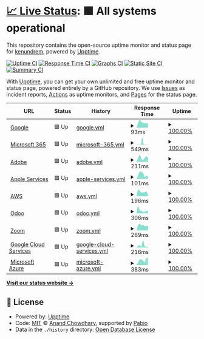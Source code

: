 # [📈 Live Status](https://kenundrem.github.io/ccsuptime): <!--live status--> **🟩 All systems operational**

This repository contains the open-source uptime monitor and status page for [kenundrem](https://kenundrem.github.io/ccsuptime), powered by [Upptime](https://github.com/upptime/upptime).

[![Uptime CI](https://github.com/kenundrem/ccsuptime/workflows/Uptime%20CI/badge.svg)](https://github.com/kenundrem/ccsuptime/actions?query=workflow%3A%22Uptime+CI%22)
[![Response Time CI](https://github.com/kenundrem/ccsuptime/workflows/Response%20Time%20CI/badge.svg)](https://github.com/kenundrem/ccsuptime/actions?query=workflow%3A%22Response+Time+CI%22)
[![Graphs CI](https://github.com/kenundrem/ccsuptime/workflows/Graphs%20CI/badge.svg)](https://github.com/kenundrem/ccsuptime/actions?query=workflow%3A%22Graphs+CI%22)
[![Static Site CI](https://github.com/kenundrem/ccsuptime/workflows/Static%20Site%20CI/badge.svg)](https://github.com/kenundrem/ccsuptime/actions?query=workflow%3A%22Static+Site+CI%22)
[![Summary CI](https://github.com/kenundrem/ccsuptime/workflows/Summary%20CI/badge.svg)](https://github.com/kenundrem/ccsuptime/actions?query=workflow%3A%22Summary+CI%22)

With [Upptime](https://upptime.js.org), you can get your own unlimited and free uptime monitor and status page, powered entirely by a GitHub repository. We use [Issues](https://github.com/kenundrem/ccsuptime/issues) as incident reports, [Actions](https://github.com/kenundrem/ccsuptime/actions) as uptime monitors, and [Pages](https://kenundrem.github.io/ccsuptime) for the status page.

<!--start: status pages-->
<!-- This summary is generated by Upptime (https://github.com/upptime/upptime) -->
<!-- Do not edit this manually, your changes will be overwritten -->
<!-- prettier-ignore -->
| URL | Status | History | Response Time | Uptime |
| --- | ------ | ------- | ------------- | ------ |
| <img alt="" src="https://icons.duckduckgo.com/ip3/www.google.com.ico" height="13"> [Google](https://www.google.com) | 🟩 Up | [google.yml](https://github.com/kenundrem/ccsuptime/commits/HEAD/history/google.yml) | <details><summary><img alt="Response time graph" src="./graphs/google/response-time-week.png" height="20"> 93ms</summary><br><a href="https://kenundrem.github.io/ccsuptime/history/google"><img alt="Response time 95" src="https://img.shields.io/endpoint?url=https%3A%2F%2Fraw.githubusercontent.com%2Fkenundrem%2Fccsuptime%2FHEAD%2Fapi%2Fgoogle%2Fresponse-time.json"></a><br><a href="https://kenundrem.github.io/ccsuptime/history/google"><img alt="24-hour response time 79" src="https://img.shields.io/endpoint?url=https%3A%2F%2Fraw.githubusercontent.com%2Fkenundrem%2Fccsuptime%2FHEAD%2Fapi%2Fgoogle%2Fresponse-time-day.json"></a><br><a href="https://kenundrem.github.io/ccsuptime/history/google"><img alt="7-day response time 93" src="https://img.shields.io/endpoint?url=https%3A%2F%2Fraw.githubusercontent.com%2Fkenundrem%2Fccsuptime%2FHEAD%2Fapi%2Fgoogle%2Fresponse-time-week.json"></a><br><a href="https://kenundrem.github.io/ccsuptime/history/google"><img alt="30-day response time 97" src="https://img.shields.io/endpoint?url=https%3A%2F%2Fraw.githubusercontent.com%2Fkenundrem%2Fccsuptime%2FHEAD%2Fapi%2Fgoogle%2Fresponse-time-month.json"></a><br><a href="https://kenundrem.github.io/ccsuptime/history/google"><img alt="1-year response time 95" src="https://img.shields.io/endpoint?url=https%3A%2F%2Fraw.githubusercontent.com%2Fkenundrem%2Fccsuptime%2FHEAD%2Fapi%2Fgoogle%2Fresponse-time-year.json"></a></details> | <details><summary><a href="https://kenundrem.github.io/ccsuptime/history/google">100.00%</a></summary><a href="https://kenundrem.github.io/ccsuptime/history/google"><img alt="All-time uptime 100.00%" src="https://img.shields.io/endpoint?url=https%3A%2F%2Fraw.githubusercontent.com%2Fkenundrem%2Fccsuptime%2FHEAD%2Fapi%2Fgoogle%2Fuptime.json"></a><br><a href="https://kenundrem.github.io/ccsuptime/history/google"><img alt="24-hour uptime 100.00%" src="https://img.shields.io/endpoint?url=https%3A%2F%2Fraw.githubusercontent.com%2Fkenundrem%2Fccsuptime%2FHEAD%2Fapi%2Fgoogle%2Fuptime-day.json"></a><br><a href="https://kenundrem.github.io/ccsuptime/history/google"><img alt="7-day uptime 100.00%" src="https://img.shields.io/endpoint?url=https%3A%2F%2Fraw.githubusercontent.com%2Fkenundrem%2Fccsuptime%2FHEAD%2Fapi%2Fgoogle%2Fuptime-week.json"></a><br><a href="https://kenundrem.github.io/ccsuptime/history/google"><img alt="30-day uptime 100.00%" src="https://img.shields.io/endpoint?url=https%3A%2F%2Fraw.githubusercontent.com%2Fkenundrem%2Fccsuptime%2FHEAD%2Fapi%2Fgoogle%2Fuptime-month.json"></a><br><a href="https://kenundrem.github.io/ccsuptime/history/google"><img alt="1-year uptime 100.00%" src="https://img.shields.io/endpoint?url=https%3A%2F%2Fraw.githubusercontent.com%2Fkenundrem%2Fccsuptime%2FHEAD%2Fapi%2Fgoogle%2Fuptime-year.json"></a></details>
| <img alt="" src="https://icons.duckduckgo.com/ip3/status.cloud.microsoft.ico" height="13"> [Microsoft 365](https://status.cloud.microsoft/) | 🟩 Up | [microsoft-365.yml](https://github.com/kenundrem/ccsuptime/commits/HEAD/history/microsoft-365.yml) | <details><summary><img alt="Response time graph" src="./graphs/microsoft-365/response-time-week.png" height="20"> 549ms</summary><br><a href="https://kenundrem.github.io/ccsuptime/history/microsoft-365"><img alt="Response time 242" src="https://img.shields.io/endpoint?url=https%3A%2F%2Fraw.githubusercontent.com%2Fkenundrem%2Fccsuptime%2FHEAD%2Fapi%2Fmicrosoft-365%2Fresponse-time.json"></a><br><a href="https://kenundrem.github.io/ccsuptime/history/microsoft-365"><img alt="24-hour response time 70" src="https://img.shields.io/endpoint?url=https%3A%2F%2Fraw.githubusercontent.com%2Fkenundrem%2Fccsuptime%2FHEAD%2Fapi%2Fmicrosoft-365%2Fresponse-time-day.json"></a><br><a href="https://kenundrem.github.io/ccsuptime/history/microsoft-365"><img alt="7-day response time 549" src="https://img.shields.io/endpoint?url=https%3A%2F%2Fraw.githubusercontent.com%2Fkenundrem%2Fccsuptime%2FHEAD%2Fapi%2Fmicrosoft-365%2Fresponse-time-week.json"></a><br><a href="https://kenundrem.github.io/ccsuptime/history/microsoft-365"><img alt="30-day response time 246" src="https://img.shields.io/endpoint?url=https%3A%2F%2Fraw.githubusercontent.com%2Fkenundrem%2Fccsuptime%2FHEAD%2Fapi%2Fmicrosoft-365%2Fresponse-time-month.json"></a><br><a href="https://kenundrem.github.io/ccsuptime/history/microsoft-365"><img alt="1-year response time 242" src="https://img.shields.io/endpoint?url=https%3A%2F%2Fraw.githubusercontent.com%2Fkenundrem%2Fccsuptime%2FHEAD%2Fapi%2Fmicrosoft-365%2Fresponse-time-year.json"></a></details> | <details><summary><a href="https://kenundrem.github.io/ccsuptime/history/microsoft-365">100.00%</a></summary><a href="https://kenundrem.github.io/ccsuptime/history/microsoft-365"><img alt="All-time uptime 99.95%" src="https://img.shields.io/endpoint?url=https%3A%2F%2Fraw.githubusercontent.com%2Fkenundrem%2Fccsuptime%2FHEAD%2Fapi%2Fmicrosoft-365%2Fuptime.json"></a><br><a href="https://kenundrem.github.io/ccsuptime/history/microsoft-365"><img alt="24-hour uptime 100.00%" src="https://img.shields.io/endpoint?url=https%3A%2F%2Fraw.githubusercontent.com%2Fkenundrem%2Fccsuptime%2FHEAD%2Fapi%2Fmicrosoft-365%2Fuptime-day.json"></a><br><a href="https://kenundrem.github.io/ccsuptime/history/microsoft-365"><img alt="7-day uptime 100.00%" src="https://img.shields.io/endpoint?url=https%3A%2F%2Fraw.githubusercontent.com%2Fkenundrem%2Fccsuptime%2FHEAD%2Fapi%2Fmicrosoft-365%2Fuptime-week.json"></a><br><a href="https://kenundrem.github.io/ccsuptime/history/microsoft-365"><img alt="30-day uptime 99.95%" src="https://img.shields.io/endpoint?url=https%3A%2F%2Fraw.githubusercontent.com%2Fkenundrem%2Fccsuptime%2FHEAD%2Fapi%2Fmicrosoft-365%2Fuptime-month.json"></a><br><a href="https://kenundrem.github.io/ccsuptime/history/microsoft-365"><img alt="1-year uptime 99.95%" src="https://img.shields.io/endpoint?url=https%3A%2F%2Fraw.githubusercontent.com%2Fkenundrem%2Fccsuptime%2FHEAD%2Fapi%2Fmicrosoft-365%2Fuptime-year.json"></a></details>
| <img alt="" src="https://icons.duckduckgo.com/ip3/status.adobe.com.ico" height="13"> [Adobe](https://status.adobe.com/) | 🟩 Up | [adobe.yml](https://github.com/kenundrem/ccsuptime/commits/HEAD/history/adobe.yml) | <details><summary><img alt="Response time graph" src="./graphs/adobe/response-time-week.png" height="20"> 211ms</summary><br><a href="https://kenundrem.github.io/ccsuptime/history/adobe"><img alt="Response time 167" src="https://img.shields.io/endpoint?url=https%3A%2F%2Fraw.githubusercontent.com%2Fkenundrem%2Fccsuptime%2FHEAD%2Fapi%2Fadobe%2Fresponse-time.json"></a><br><a href="https://kenundrem.github.io/ccsuptime/history/adobe"><img alt="24-hour response time 228" src="https://img.shields.io/endpoint?url=https%3A%2F%2Fraw.githubusercontent.com%2Fkenundrem%2Fccsuptime%2FHEAD%2Fapi%2Fadobe%2Fresponse-time-day.json"></a><br><a href="https://kenundrem.github.io/ccsuptime/history/adobe"><img alt="7-day response time 211" src="https://img.shields.io/endpoint?url=https%3A%2F%2Fraw.githubusercontent.com%2Fkenundrem%2Fccsuptime%2FHEAD%2Fapi%2Fadobe%2Fresponse-time-week.json"></a><br><a href="https://kenundrem.github.io/ccsuptime/history/adobe"><img alt="30-day response time 166" src="https://img.shields.io/endpoint?url=https%3A%2F%2Fraw.githubusercontent.com%2Fkenundrem%2Fccsuptime%2FHEAD%2Fapi%2Fadobe%2Fresponse-time-month.json"></a><br><a href="https://kenundrem.github.io/ccsuptime/history/adobe"><img alt="1-year response time 167" src="https://img.shields.io/endpoint?url=https%3A%2F%2Fraw.githubusercontent.com%2Fkenundrem%2Fccsuptime%2FHEAD%2Fapi%2Fadobe%2Fresponse-time-year.json"></a></details> | <details><summary><a href="https://kenundrem.github.io/ccsuptime/history/adobe">100.00%</a></summary><a href="https://kenundrem.github.io/ccsuptime/history/adobe"><img alt="All-time uptime 100.00%" src="https://img.shields.io/endpoint?url=https%3A%2F%2Fraw.githubusercontent.com%2Fkenundrem%2Fccsuptime%2FHEAD%2Fapi%2Fadobe%2Fuptime.json"></a><br><a href="https://kenundrem.github.io/ccsuptime/history/adobe"><img alt="24-hour uptime 100.00%" src="https://img.shields.io/endpoint?url=https%3A%2F%2Fraw.githubusercontent.com%2Fkenundrem%2Fccsuptime%2FHEAD%2Fapi%2Fadobe%2Fuptime-day.json"></a><br><a href="https://kenundrem.github.io/ccsuptime/history/adobe"><img alt="7-day uptime 100.00%" src="https://img.shields.io/endpoint?url=https%3A%2F%2Fraw.githubusercontent.com%2Fkenundrem%2Fccsuptime%2FHEAD%2Fapi%2Fadobe%2Fuptime-week.json"></a><br><a href="https://kenundrem.github.io/ccsuptime/history/adobe"><img alt="30-day uptime 100.00%" src="https://img.shields.io/endpoint?url=https%3A%2F%2Fraw.githubusercontent.com%2Fkenundrem%2Fccsuptime%2FHEAD%2Fapi%2Fadobe%2Fuptime-month.json"></a><br><a href="https://kenundrem.github.io/ccsuptime/history/adobe"><img alt="1-year uptime 100.00%" src="https://img.shields.io/endpoint?url=https%3A%2F%2Fraw.githubusercontent.com%2Fkenundrem%2Fccsuptime%2FHEAD%2Fapi%2Fadobe%2Fuptime-year.json"></a></details>
| <img alt="" src="https://icons.duckduckgo.com/ip3/www.apple.com.ico" height="13"> [Apple Services](https://www.apple.com/support/systemstatus/) | 🟩 Up | [apple-services.yml](https://github.com/kenundrem/ccsuptime/commits/HEAD/history/apple-services.yml) | <details><summary><img alt="Response time graph" src="./graphs/apple-services/response-time-week.png" height="20"> 101ms</summary><br><a href="https://kenundrem.github.io/ccsuptime/history/apple-services"><img alt="Response time 130" src="https://img.shields.io/endpoint?url=https%3A%2F%2Fraw.githubusercontent.com%2Fkenundrem%2Fccsuptime%2FHEAD%2Fapi%2Fapple-services%2Fresponse-time.json"></a><br><a href="https://kenundrem.github.io/ccsuptime/history/apple-services"><img alt="24-hour response time 51" src="https://img.shields.io/endpoint?url=https%3A%2F%2Fraw.githubusercontent.com%2Fkenundrem%2Fccsuptime%2FHEAD%2Fapi%2Fapple-services%2Fresponse-time-day.json"></a><br><a href="https://kenundrem.github.io/ccsuptime/history/apple-services"><img alt="7-day response time 101" src="https://img.shields.io/endpoint?url=https%3A%2F%2Fraw.githubusercontent.com%2Fkenundrem%2Fccsuptime%2FHEAD%2Fapi%2Fapple-services%2Fresponse-time-week.json"></a><br><a href="https://kenundrem.github.io/ccsuptime/history/apple-services"><img alt="30-day response time 135" src="https://img.shields.io/endpoint?url=https%3A%2F%2Fraw.githubusercontent.com%2Fkenundrem%2Fccsuptime%2FHEAD%2Fapi%2Fapple-services%2Fresponse-time-month.json"></a><br><a href="https://kenundrem.github.io/ccsuptime/history/apple-services"><img alt="1-year response time 130" src="https://img.shields.io/endpoint?url=https%3A%2F%2Fraw.githubusercontent.com%2Fkenundrem%2Fccsuptime%2FHEAD%2Fapi%2Fapple-services%2Fresponse-time-year.json"></a></details> | <details><summary><a href="https://kenundrem.github.io/ccsuptime/history/apple-services">100.00%</a></summary><a href="https://kenundrem.github.io/ccsuptime/history/apple-services"><img alt="All-time uptime 100.00%" src="https://img.shields.io/endpoint?url=https%3A%2F%2Fraw.githubusercontent.com%2Fkenundrem%2Fccsuptime%2FHEAD%2Fapi%2Fapple-services%2Fuptime.json"></a><br><a href="https://kenundrem.github.io/ccsuptime/history/apple-services"><img alt="24-hour uptime 100.00%" src="https://img.shields.io/endpoint?url=https%3A%2F%2Fraw.githubusercontent.com%2Fkenundrem%2Fccsuptime%2FHEAD%2Fapi%2Fapple-services%2Fuptime-day.json"></a><br><a href="https://kenundrem.github.io/ccsuptime/history/apple-services"><img alt="7-day uptime 100.00%" src="https://img.shields.io/endpoint?url=https%3A%2F%2Fraw.githubusercontent.com%2Fkenundrem%2Fccsuptime%2FHEAD%2Fapi%2Fapple-services%2Fuptime-week.json"></a><br><a href="https://kenundrem.github.io/ccsuptime/history/apple-services"><img alt="30-day uptime 100.00%" src="https://img.shields.io/endpoint?url=https%3A%2F%2Fraw.githubusercontent.com%2Fkenundrem%2Fccsuptime%2FHEAD%2Fapi%2Fapple-services%2Fuptime-month.json"></a><br><a href="https://kenundrem.github.io/ccsuptime/history/apple-services"><img alt="1-year uptime 100.00%" src="https://img.shields.io/endpoint?url=https%3A%2F%2Fraw.githubusercontent.com%2Fkenundrem%2Fccsuptime%2FHEAD%2Fapi%2Fapple-services%2Fuptime-year.json"></a></details>
| <img alt="" src="https://icons.duckduckgo.com/ip3/health.aws.amazon.com.ico" height="13"> [AWS](https://health.aws.amazon.com/health/status) | 🟩 Up | [aws.yml](https://github.com/kenundrem/ccsuptime/commits/HEAD/history/aws.yml) | <details><summary><img alt="Response time graph" src="./graphs/aws/response-time-week.png" height="20"> 196ms</summary><br><a href="https://kenundrem.github.io/ccsuptime/history/aws"><img alt="Response time 268" src="https://img.shields.io/endpoint?url=https%3A%2F%2Fraw.githubusercontent.com%2Fkenundrem%2Fccsuptime%2FHEAD%2Fapi%2Faws%2Fresponse-time.json"></a><br><a href="https://kenundrem.github.io/ccsuptime/history/aws"><img alt="24-hour response time 80" src="https://img.shields.io/endpoint?url=https%3A%2F%2Fraw.githubusercontent.com%2Fkenundrem%2Fccsuptime%2FHEAD%2Fapi%2Faws%2Fresponse-time-day.json"></a><br><a href="https://kenundrem.github.io/ccsuptime/history/aws"><img alt="7-day response time 196" src="https://img.shields.io/endpoint?url=https%3A%2F%2Fraw.githubusercontent.com%2Fkenundrem%2Fccsuptime%2FHEAD%2Fapi%2Faws%2Fresponse-time-week.json"></a><br><a href="https://kenundrem.github.io/ccsuptime/history/aws"><img alt="30-day response time 262" src="https://img.shields.io/endpoint?url=https%3A%2F%2Fraw.githubusercontent.com%2Fkenundrem%2Fccsuptime%2FHEAD%2Fapi%2Faws%2Fresponse-time-month.json"></a><br><a href="https://kenundrem.github.io/ccsuptime/history/aws"><img alt="1-year response time 268" src="https://img.shields.io/endpoint?url=https%3A%2F%2Fraw.githubusercontent.com%2Fkenundrem%2Fccsuptime%2FHEAD%2Fapi%2Faws%2Fresponse-time-year.json"></a></details> | <details><summary><a href="https://kenundrem.github.io/ccsuptime/history/aws">100.00%</a></summary><a href="https://kenundrem.github.io/ccsuptime/history/aws"><img alt="All-time uptime 100.00%" src="https://img.shields.io/endpoint?url=https%3A%2F%2Fraw.githubusercontent.com%2Fkenundrem%2Fccsuptime%2FHEAD%2Fapi%2Faws%2Fuptime.json"></a><br><a href="https://kenundrem.github.io/ccsuptime/history/aws"><img alt="24-hour uptime 100.00%" src="https://img.shields.io/endpoint?url=https%3A%2F%2Fraw.githubusercontent.com%2Fkenundrem%2Fccsuptime%2FHEAD%2Fapi%2Faws%2Fuptime-day.json"></a><br><a href="https://kenundrem.github.io/ccsuptime/history/aws"><img alt="7-day uptime 100.00%" src="https://img.shields.io/endpoint?url=https%3A%2F%2Fraw.githubusercontent.com%2Fkenundrem%2Fccsuptime%2FHEAD%2Fapi%2Faws%2Fuptime-week.json"></a><br><a href="https://kenundrem.github.io/ccsuptime/history/aws"><img alt="30-day uptime 100.00%" src="https://img.shields.io/endpoint?url=https%3A%2F%2Fraw.githubusercontent.com%2Fkenundrem%2Fccsuptime%2FHEAD%2Fapi%2Faws%2Fuptime-month.json"></a><br><a href="https://kenundrem.github.io/ccsuptime/history/aws"><img alt="1-year uptime 100.00%" src="https://img.shields.io/endpoint?url=https%3A%2F%2Fraw.githubusercontent.com%2Fkenundrem%2Fccsuptime%2FHEAD%2Fapi%2Faws%2Fuptime-year.json"></a></details>
| <img alt="" src="https://icons.duckduckgo.com/ip3/www.saashub.com.ico" height="13"> [Odoo](https://www.saashub.com/odoo-status) | 🟩 Up | [odoo.yml](https://github.com/kenundrem/ccsuptime/commits/HEAD/history/odoo.yml) | <details><summary><img alt="Response time graph" src="./graphs/odoo/response-time-week.png" height="20"> 306ms</summary><br><a href="https://kenundrem.github.io/ccsuptime/history/odoo"><img alt="Response time 359" src="https://img.shields.io/endpoint?url=https%3A%2F%2Fraw.githubusercontent.com%2Fkenundrem%2Fccsuptime%2FHEAD%2Fapi%2Fodoo%2Fresponse-time.json"></a><br><a href="https://kenundrem.github.io/ccsuptime/history/odoo"><img alt="24-hour response time 266" src="https://img.shields.io/endpoint?url=https%3A%2F%2Fraw.githubusercontent.com%2Fkenundrem%2Fccsuptime%2FHEAD%2Fapi%2Fodoo%2Fresponse-time-day.json"></a><br><a href="https://kenundrem.github.io/ccsuptime/history/odoo"><img alt="7-day response time 306" src="https://img.shields.io/endpoint?url=https%3A%2F%2Fraw.githubusercontent.com%2Fkenundrem%2Fccsuptime%2FHEAD%2Fapi%2Fodoo%2Fresponse-time-week.json"></a><br><a href="https://kenundrem.github.io/ccsuptime/history/odoo"><img alt="30-day response time 370" src="https://img.shields.io/endpoint?url=https%3A%2F%2Fraw.githubusercontent.com%2Fkenundrem%2Fccsuptime%2FHEAD%2Fapi%2Fodoo%2Fresponse-time-month.json"></a><br><a href="https://kenundrem.github.io/ccsuptime/history/odoo"><img alt="1-year response time 359" src="https://img.shields.io/endpoint?url=https%3A%2F%2Fraw.githubusercontent.com%2Fkenundrem%2Fccsuptime%2FHEAD%2Fapi%2Fodoo%2Fresponse-time-year.json"></a></details> | <details><summary><a href="https://kenundrem.github.io/ccsuptime/history/odoo">100.00%</a></summary><a href="https://kenundrem.github.io/ccsuptime/history/odoo"><img alt="All-time uptime 100.00%" src="https://img.shields.io/endpoint?url=https%3A%2F%2Fraw.githubusercontent.com%2Fkenundrem%2Fccsuptime%2FHEAD%2Fapi%2Fodoo%2Fuptime.json"></a><br><a href="https://kenundrem.github.io/ccsuptime/history/odoo"><img alt="24-hour uptime 100.00%" src="https://img.shields.io/endpoint?url=https%3A%2F%2Fraw.githubusercontent.com%2Fkenundrem%2Fccsuptime%2FHEAD%2Fapi%2Fodoo%2Fuptime-day.json"></a><br><a href="https://kenundrem.github.io/ccsuptime/history/odoo"><img alt="7-day uptime 100.00%" src="https://img.shields.io/endpoint?url=https%3A%2F%2Fraw.githubusercontent.com%2Fkenundrem%2Fccsuptime%2FHEAD%2Fapi%2Fodoo%2Fuptime-week.json"></a><br><a href="https://kenundrem.github.io/ccsuptime/history/odoo"><img alt="30-day uptime 100.00%" src="https://img.shields.io/endpoint?url=https%3A%2F%2Fraw.githubusercontent.com%2Fkenundrem%2Fccsuptime%2FHEAD%2Fapi%2Fodoo%2Fuptime-month.json"></a><br><a href="https://kenundrem.github.io/ccsuptime/history/odoo"><img alt="1-year uptime 100.00%" src="https://img.shields.io/endpoint?url=https%3A%2F%2Fraw.githubusercontent.com%2Fkenundrem%2Fccsuptime%2FHEAD%2Fapi%2Fodoo%2Fuptime-year.json"></a></details>
| <img alt="" src="https://icons.duckduckgo.com/ip3/www.zoomstatus.com.ico" height="13"> [Zoom](https://www.zoomstatus.com/) | 🟩 Up | [zoom.yml](https://github.com/kenundrem/ccsuptime/commits/HEAD/history/zoom.yml) | <details><summary><img alt="Response time graph" src="./graphs/zoom/response-time-week.png" height="20"> 269ms</summary><br><a href="https://kenundrem.github.io/ccsuptime/history/zoom"><img alt="Response time 311" src="https://img.shields.io/endpoint?url=https%3A%2F%2Fraw.githubusercontent.com%2Fkenundrem%2Fccsuptime%2FHEAD%2Fapi%2Fzoom%2Fresponse-time.json"></a><br><a href="https://kenundrem.github.io/ccsuptime/history/zoom"><img alt="24-hour response time 246" src="https://img.shields.io/endpoint?url=https%3A%2F%2Fraw.githubusercontent.com%2Fkenundrem%2Fccsuptime%2FHEAD%2Fapi%2Fzoom%2Fresponse-time-day.json"></a><br><a href="https://kenundrem.github.io/ccsuptime/history/zoom"><img alt="7-day response time 269" src="https://img.shields.io/endpoint?url=https%3A%2F%2Fraw.githubusercontent.com%2Fkenundrem%2Fccsuptime%2FHEAD%2Fapi%2Fzoom%2Fresponse-time-week.json"></a><br><a href="https://kenundrem.github.io/ccsuptime/history/zoom"><img alt="30-day response time 302" src="https://img.shields.io/endpoint?url=https%3A%2F%2Fraw.githubusercontent.com%2Fkenundrem%2Fccsuptime%2FHEAD%2Fapi%2Fzoom%2Fresponse-time-month.json"></a><br><a href="https://kenundrem.github.io/ccsuptime/history/zoom"><img alt="1-year response time 311" src="https://img.shields.io/endpoint?url=https%3A%2F%2Fraw.githubusercontent.com%2Fkenundrem%2Fccsuptime%2FHEAD%2Fapi%2Fzoom%2Fresponse-time-year.json"></a></details> | <details><summary><a href="https://kenundrem.github.io/ccsuptime/history/zoom">100.00%</a></summary><a href="https://kenundrem.github.io/ccsuptime/history/zoom"><img alt="All-time uptime 100.00%" src="https://img.shields.io/endpoint?url=https%3A%2F%2Fraw.githubusercontent.com%2Fkenundrem%2Fccsuptime%2FHEAD%2Fapi%2Fzoom%2Fuptime.json"></a><br><a href="https://kenundrem.github.io/ccsuptime/history/zoom"><img alt="24-hour uptime 100.00%" src="https://img.shields.io/endpoint?url=https%3A%2F%2Fraw.githubusercontent.com%2Fkenundrem%2Fccsuptime%2FHEAD%2Fapi%2Fzoom%2Fuptime-day.json"></a><br><a href="https://kenundrem.github.io/ccsuptime/history/zoom"><img alt="7-day uptime 100.00%" src="https://img.shields.io/endpoint?url=https%3A%2F%2Fraw.githubusercontent.com%2Fkenundrem%2Fccsuptime%2FHEAD%2Fapi%2Fzoom%2Fuptime-week.json"></a><br><a href="https://kenundrem.github.io/ccsuptime/history/zoom"><img alt="30-day uptime 100.00%" src="https://img.shields.io/endpoint?url=https%3A%2F%2Fraw.githubusercontent.com%2Fkenundrem%2Fccsuptime%2FHEAD%2Fapi%2Fzoom%2Fuptime-month.json"></a><br><a href="https://kenundrem.github.io/ccsuptime/history/zoom"><img alt="1-year uptime 100.00%" src="https://img.shields.io/endpoint?url=https%3A%2F%2Fraw.githubusercontent.com%2Fkenundrem%2Fccsuptime%2FHEAD%2Fapi%2Fzoom%2Fuptime-year.json"></a></details>
| <img alt="" src="https://icons.duckduckgo.com/ip3/status.cloud.google.com.ico" height="13"> [Google Cloud Services](https://status.cloud.google.com/) | 🟩 Up | [google-cloud-services.yml](https://github.com/kenundrem/ccsuptime/commits/HEAD/history/google-cloud-services.yml) | <details><summary><img alt="Response time graph" src="./graphs/google-cloud-services/response-time-week.png" height="20"> 216ms</summary><br><a href="https://kenundrem.github.io/ccsuptime/history/google-cloud-services"><img alt="Response time 235" src="https://img.shields.io/endpoint?url=https%3A%2F%2Fraw.githubusercontent.com%2Fkenundrem%2Fccsuptime%2FHEAD%2Fapi%2Fgoogle-cloud-services%2Fresponse-time.json"></a><br><a href="https://kenundrem.github.io/ccsuptime/history/google-cloud-services"><img alt="24-hour response time 69" src="https://img.shields.io/endpoint?url=https%3A%2F%2Fraw.githubusercontent.com%2Fkenundrem%2Fccsuptime%2FHEAD%2Fapi%2Fgoogle-cloud-services%2Fresponse-time-day.json"></a><br><a href="https://kenundrem.github.io/ccsuptime/history/google-cloud-services"><img alt="7-day response time 216" src="https://img.shields.io/endpoint?url=https%3A%2F%2Fraw.githubusercontent.com%2Fkenundrem%2Fccsuptime%2FHEAD%2Fapi%2Fgoogle-cloud-services%2Fresponse-time-week.json"></a><br><a href="https://kenundrem.github.io/ccsuptime/history/google-cloud-services"><img alt="30-day response time 262" src="https://img.shields.io/endpoint?url=https%3A%2F%2Fraw.githubusercontent.com%2Fkenundrem%2Fccsuptime%2FHEAD%2Fapi%2Fgoogle-cloud-services%2Fresponse-time-month.json"></a><br><a href="https://kenundrem.github.io/ccsuptime/history/google-cloud-services"><img alt="1-year response time 235" src="https://img.shields.io/endpoint?url=https%3A%2F%2Fraw.githubusercontent.com%2Fkenundrem%2Fccsuptime%2FHEAD%2Fapi%2Fgoogle-cloud-services%2Fresponse-time-year.json"></a></details> | <details><summary><a href="https://kenundrem.github.io/ccsuptime/history/google-cloud-services">100.00%</a></summary><a href="https://kenundrem.github.io/ccsuptime/history/google-cloud-services"><img alt="All-time uptime 100.00%" src="https://img.shields.io/endpoint?url=https%3A%2F%2Fraw.githubusercontent.com%2Fkenundrem%2Fccsuptime%2FHEAD%2Fapi%2Fgoogle-cloud-services%2Fuptime.json"></a><br><a href="https://kenundrem.github.io/ccsuptime/history/google-cloud-services"><img alt="24-hour uptime 100.00%" src="https://img.shields.io/endpoint?url=https%3A%2F%2Fraw.githubusercontent.com%2Fkenundrem%2Fccsuptime%2FHEAD%2Fapi%2Fgoogle-cloud-services%2Fuptime-day.json"></a><br><a href="https://kenundrem.github.io/ccsuptime/history/google-cloud-services"><img alt="7-day uptime 100.00%" src="https://img.shields.io/endpoint?url=https%3A%2F%2Fraw.githubusercontent.com%2Fkenundrem%2Fccsuptime%2FHEAD%2Fapi%2Fgoogle-cloud-services%2Fuptime-week.json"></a><br><a href="https://kenundrem.github.io/ccsuptime/history/google-cloud-services"><img alt="30-day uptime 100.00%" src="https://img.shields.io/endpoint?url=https%3A%2F%2Fraw.githubusercontent.com%2Fkenundrem%2Fccsuptime%2FHEAD%2Fapi%2Fgoogle-cloud-services%2Fuptime-month.json"></a><br><a href="https://kenundrem.github.io/ccsuptime/history/google-cloud-services"><img alt="1-year uptime 100.00%" src="https://img.shields.io/endpoint?url=https%3A%2F%2Fraw.githubusercontent.com%2Fkenundrem%2Fccsuptime%2FHEAD%2Fapi%2Fgoogle-cloud-services%2Fuptime-year.json"></a></details>
| <img alt="" src="https://icons.duckduckgo.com/ip3/azure.status.microsoft.ico" height="13"> [Microsoft Azure](https://azure.status.microsoft/en-us/status) | 🟩 Up | [microsoft-azure.yml](https://github.com/kenundrem/ccsuptime/commits/HEAD/history/microsoft-azure.yml) | <details><summary><img alt="Response time graph" src="./graphs/microsoft-azure/response-time-week.png" height="20"> 383ms</summary><br><a href="https://kenundrem.github.io/ccsuptime/history/microsoft-azure"><img alt="Response time 379" src="https://img.shields.io/endpoint?url=https%3A%2F%2Fraw.githubusercontent.com%2Fkenundrem%2Fccsuptime%2FHEAD%2Fapi%2Fmicrosoft-azure%2Fresponse-time.json"></a><br><a href="https://kenundrem.github.io/ccsuptime/history/microsoft-azure"><img alt="24-hour response time 544" src="https://img.shields.io/endpoint?url=https%3A%2F%2Fraw.githubusercontent.com%2Fkenundrem%2Fccsuptime%2FHEAD%2Fapi%2Fmicrosoft-azure%2Fresponse-time-day.json"></a><br><a href="https://kenundrem.github.io/ccsuptime/history/microsoft-azure"><img alt="7-day response time 383" src="https://img.shields.io/endpoint?url=https%3A%2F%2Fraw.githubusercontent.com%2Fkenundrem%2Fccsuptime%2FHEAD%2Fapi%2Fmicrosoft-azure%2Fresponse-time-week.json"></a><br><a href="https://kenundrem.github.io/ccsuptime/history/microsoft-azure"><img alt="30-day response time 380" src="https://img.shields.io/endpoint?url=https%3A%2F%2Fraw.githubusercontent.com%2Fkenundrem%2Fccsuptime%2FHEAD%2Fapi%2Fmicrosoft-azure%2Fresponse-time-month.json"></a><br><a href="https://kenundrem.github.io/ccsuptime/history/microsoft-azure"><img alt="1-year response time 379" src="https://img.shields.io/endpoint?url=https%3A%2F%2Fraw.githubusercontent.com%2Fkenundrem%2Fccsuptime%2FHEAD%2Fapi%2Fmicrosoft-azure%2Fresponse-time-year.json"></a></details> | <details><summary><a href="https://kenundrem.github.io/ccsuptime/history/microsoft-azure">100.00%</a></summary><a href="https://kenundrem.github.io/ccsuptime/history/microsoft-azure"><img alt="All-time uptime 99.81%" src="https://img.shields.io/endpoint?url=https%3A%2F%2Fraw.githubusercontent.com%2Fkenundrem%2Fccsuptime%2FHEAD%2Fapi%2Fmicrosoft-azure%2Fuptime.json"></a><br><a href="https://kenundrem.github.io/ccsuptime/history/microsoft-azure"><img alt="24-hour uptime 100.00%" src="https://img.shields.io/endpoint?url=https%3A%2F%2Fraw.githubusercontent.com%2Fkenundrem%2Fccsuptime%2FHEAD%2Fapi%2Fmicrosoft-azure%2Fuptime-day.json"></a><br><a href="https://kenundrem.github.io/ccsuptime/history/microsoft-azure"><img alt="7-day uptime 100.00%" src="https://img.shields.io/endpoint?url=https%3A%2F%2Fraw.githubusercontent.com%2Fkenundrem%2Fccsuptime%2FHEAD%2Fapi%2Fmicrosoft-azure%2Fuptime-week.json"></a><br><a href="https://kenundrem.github.io/ccsuptime/history/microsoft-azure"><img alt="30-day uptime 99.80%" src="https://img.shields.io/endpoint?url=https%3A%2F%2Fraw.githubusercontent.com%2Fkenundrem%2Fccsuptime%2FHEAD%2Fapi%2Fmicrosoft-azure%2Fuptime-month.json"></a><br><a href="https://kenundrem.github.io/ccsuptime/history/microsoft-azure"><img alt="1-year uptime 99.81%" src="https://img.shields.io/endpoint?url=https%3A%2F%2Fraw.githubusercontent.com%2Fkenundrem%2Fccsuptime%2FHEAD%2Fapi%2Fmicrosoft-azure%2Fuptime-year.json"></a></details>

<!--end: status pages-->

[**Visit our status website →**](https://kenundrem.github.io/ccsuptime)

## 📄 License

- Powered by: [Upptime](https://github.com/upptime/upptime)
- Code: [MIT](./LICENSE) © [Anand Chowdhary](https://anandchowdhary.com), supported by [Pabio](https://pabio.com)
- Data in the `./history` directory: [Open Database License](https://opendatacommons.org/licenses/odbl/1-0/)
